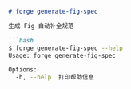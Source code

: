 ```markdown
# forge generate-fig-spec

生成 Fig 自动补全规范

```bash
$ forge generate-fig-spec --help
Usage: forge generate-fig-spec

Options:
  -h, --help  打印帮助信息
```
```